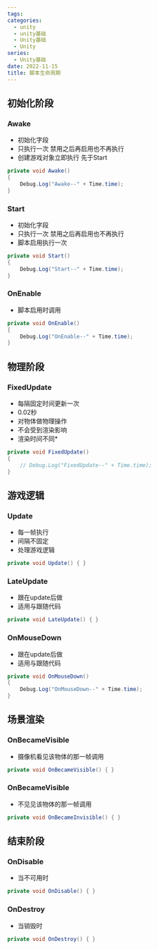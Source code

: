 ```yaml
---
tags:
categories:
  - unity
  - unity基础
  - Unity基础
  - Unity
series:
  - Unity基础
date: 2022-11-15
title: 脚本生命周期 
---
```

## 初始化阶段

### Awake

* 初始化字段
* 只执行一次 禁用之后再启用也不再执行
* 创建游戏对象立即执行 先于Start

```c#
private void Awake()
{
    Debug.Log("Awake--" + Time.time);
}
```

### Start

* 初始化字段
* 只执行一次 禁用之后再启用也不再执行
* 脚本启用执行一次

```c#
private void Start()
{
    Debug.Log("Start--" + Time.time);
}
```

### OnEnable

* 脚本启用时调用

```c#
private void OnEnable()
{
    Debug.Log("OnEnable--" + Time.time);
}
```

## 物理阶段

### FixedUpdate

* 每隔固定时间更新一次
* 0.02秒
* 对物体做物理操作
* 不会受到渲染影响
* 渲染时间不同*

```c#
private void FixedUpdate()
{
    // Debug.Log("FixedUpdate--" + Time.time);
}
```

## 游戏逻辑

### Update

* 每一帧执行
* 间隔不固定
* 处理游戏逻辑

```c#
private void Update() { }
```

### LateUpdate

* 跟在update后做
* 适用与跟随代码

```c#
private void LateUpdate() { }
```

### OnMouseDown

* 跟在update后做
* 适用与跟随代码

```c#
private void OnMouseDown()
{
    Debug.Log("OnMouseDown--" + Time.time);
}
```

## 场景渲染

### OnBecameVisible

* 摄像机看见该物体的那一帧调用

```c#
private void OnBecameVisible() { }
```

### OnBecameVisible

* 不见见该物体的那一帧调用

```c#
private void OnBecameInvisible() { }
```

## 结束阶段

### OnDisable

- 当不可用时

```c#
private void OnDisable() { }
```

### OnDestroy

- 当销毁时

```c#
private void OnDestroy() { }
```


